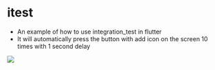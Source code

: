 # itest
- An example of how to use integration_test in flutter
- It will automatically press the button with add icon on the screen 10 times with 1 second delay

![](https://i.imgur.com/xydGVCz.png)